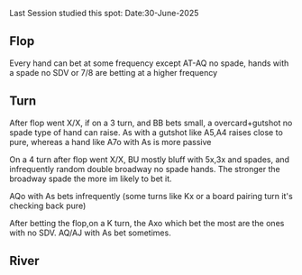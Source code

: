 Last Session studied this spot: Date:30-June-2025

## Flop 

Every hand can bet at some frequency except AT-AQ no spade, hands with a spade no SDV or 7/8 are betting at a higher frequency

## Turn

After flop went X/X, if on a 3 turn, and BB bets small, a overcard+gutshot no spade type of hand can raise. As with a gutshot like A5,A4 raises close to pure, whereas a hand like A7o with As is more passive

On a 4 turn after flop went X/X, BU mostly bluff with 5x,3x and spades, and infrequently random double broadway no spade hands. The stronger the broadway spade the more im likely to bet it.

AQo with As bets infrequently (some turns like Kx or a board pairing turn it's checking back pure)

After betting the flop,on a K turn, the Axo which bet the most are the ones with no SDV. AQ/AJ with As bet sometimes.
## River

